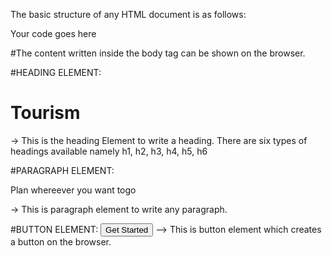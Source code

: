 The basic structure of any HTML document is as follows: 
<!DOCTYPE html>
<html>
  <head></head>
  <body>
    Your code goes here
  </body>
</html>

#The content written inside the body tag can be shown on the browser.

#HEADING ELEMENT: 
<h1>Tourism</h1> -> This is the heading Element to write a heading.
There are six types of headings available namely h1, h2, h3, h4, h5, h6 

#PARAGRAPH ELEMENT:
<p>Plan whereever you want togo </p> -> This is paragraph element to write any paragraph.

#BUTTON ELEMENT:
<button>Get Started </button> --> This is button element which creates a button on the browser.


